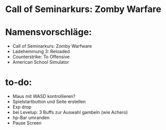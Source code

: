 # Call of Seminarkurs: Zomby Warfare

# Namensvorschläge:

* Call of Seminarkurs: Zomby Warfware
* Ladehemmung 3: Reloaded
* Counterstrike: To Offensive
* American School Simulator

# to-do:
* Maus mit WASD kontrollieren?
* Spielstartbutton und Seite erstellen
* Exp drop
* bei Levelup: 3 Buffs zur Auswahl gambeln (wie Achero)
* hp-Bar umranden
* Pause Screen
